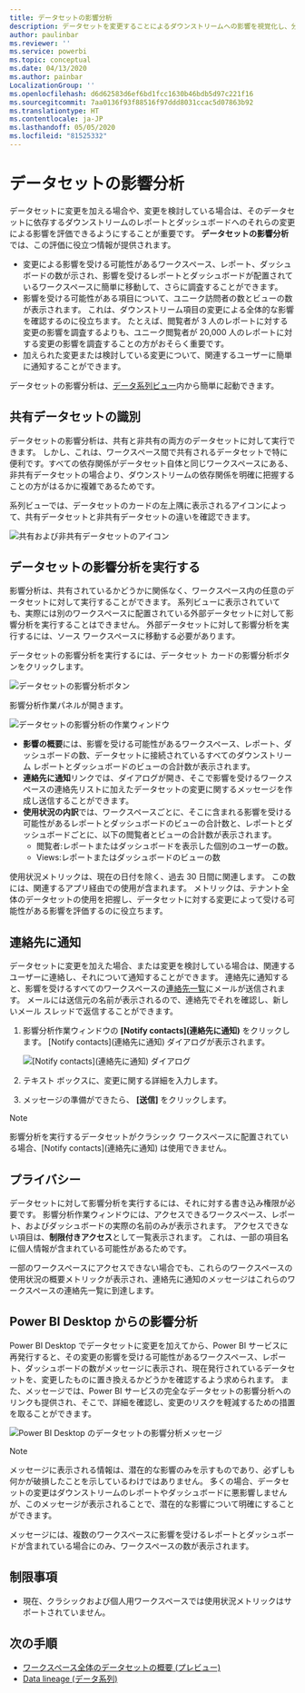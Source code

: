 ```yaml
---
title: データセットの影響分析
description: データセットを変更することによるダウンストリームへの影響を視覚化し、分析します。
author: paulinbar
ms.reviewer: ''
ms.service: powerbi
ms.topic: conceptual
ms.date: 04/13/2020
ms.author: painbar
LocalizationGroup: ''
ms.openlocfilehash: d6d62583d6ef6bd1fcc1630b46bdb5d97c221f16
ms.sourcegitcommit: 7aa0136f93f88516f97ddd8031ccac5d07863b92
ms.translationtype: HT
ms.contentlocale: ja-JP
ms.lasthandoff: 05/05/2020
ms.locfileid: "81525332"
---
```

# <a name="dataset-impact-analysis"></a>データセットの影響分析

データセットに変更を加える場合や、変更を検討している場合は、そのデータセットに依存するダウンストリームのレポートとダッシュボードへのそれらの変更による影響を評価できるようにすることが重要です。 **データセットの影響分析**では、この評価に役立つ情報が提供されます。
* 変更による影響を受ける可能性があるワークスペース、レポート、ダッシュボードの数が示され、影響を受けるレポートとダッシュボードが配置されているワークスペースに簡単に移動して、さらに調査することができます。
* 影響を受ける可能性がある項目について、ユニーク訪問者の数とビューの数が表示されます。 これは、ダウンストリーム項目の変更による全体的な影響を確認するのに役立ちます。 たとえば、閲覧者が 3 人のレポートに対する変更の影響を調査するよりも、ユニーク閲覧者が 20,000 人のレポートに対する変更の影響を調査することの方がおそらく重要です。
* 加えられた変更または検討している変更について、関連するユーザーに簡単に通知することができます。

データセットの影響分析は、[データ系列ビュー](service-data-lineage.md)内から簡単に起動できます。

## <a name="identifying-shared-datasets"></a>共有データセットの識別

データセットの影響分析は、共有と非共有の両方のデータセットに対して実行できます。 しかし、これは、ワークスペース間で共有されるデータセットで特に便利です。すべての依存関係がデータセット自体と同じワークスペースにある、非共有データセットの場合より、ダウンストリームの依存関係を明確に把握することの方がはるかに複雑であるためです。

系列ビューでは、データセットのカードの左上隅に表示されるアイコンによって、共有データセットと非共有データセットの違いを確認できます。

![共有および非共有データセットのアイコン](media/service-dataset-impact-analysis/shared-unshared-icon.png)

## <a name="perform-dataset-impact-analysis"></a>データセットの影響分析を実行する

影響分析は、共有されているかどうかに関係なく、ワークスペース内の任意のデータセットに対して実行することができます。 系列ビューに表示されていても、実際には別のワークスペースに配置されている外部データセットに対して影響分析を実行することはできません。 外部データセットに対して影響分析を実行するには、ソース ワークスペースに移動する必要があります。

データセットの影響分析を実行するには、データセット カードの影響分析ボタンをクリックします。

![データセットの影響分析ボタン](media/service-dataset-impact-analysis/open-analysis-pane-button.png)

影響分析作業パネルが開きます。

![データセットの影響分析の作業ウィンドウ](media/service-dataset-impact-analysis/service-impact-analysis-pane.png)

* **影響の概要**には、影響を受ける可能性があるワークスペース、レポート、ダッシュボードの数、データセットに接続されているすべてのダウンストリーム レポートとダッシュボードのビューの合計数が表示されます。
* **連絡先に通知**リンクでは、ダイアログが開き、そこで影響を受けるワークスペースの連絡先リストに加えたデータセットの変更に関するメッセージを作成し送信することができます。 
* **使用状況の内訳**では、ワークスペースごとに、そこに含まれる影響を受ける可能性があるレポートとダッシュボードのビューの合計数と、レポートとダッシュボードごとに、以下の閲覧者とビューの合計数が表示されます。
   * 閲覧者:レポートまたはダッシュボードを表示した個別のユーザーの数。
   * Views:レポートまたはダッシュボードのビューの数

使用状況メトリックは、現在の日付を除く、過去 30 日間に関連します。 この数には、関連するアプリ経由での使用が含まれます。 メトリックは、テナント全体のデータセットの使用を把握し、データセットに対する変更によって受ける可能性がある影響を評価するのに役立ちます。

## <a name="notify-contacts"></a>連絡先に通知

データセットに変更を加えた場合、または変更を検討している場合は、関連するユーザーに連絡し、それについて通知することができます。 連絡先に通知すると、影響を受けるすべてのワークスペースの[連絡先一覧](../service-create-the-new-workspaces.md#workspace-contact-list)にメールが送信されます。 メールには送信元の名前が表示されるので、連絡先でそれを確認し、新しいメール スレッドで返信することができます。 

1. 影響分析作業ウィンドウの **[Notify contacts]\(連絡先に通知\)** をクリックします。 [Notify contacts]\(連絡先に通知\) ダイアログが表示されます。

   ![[Notify contacts]\(連絡先に通知\) ダイアログ](media/service-dataset-impact-analysis/notify-contacts-dialog.png)

1. テキスト ボックスに、変更に関する詳細を入力します。
1. メッセージの準備ができたら、 **[送信]** をクリックします。

> [!NOTE]
> 影響分析を実行するデータセットがクラシック ワークスペースに配置されている場合、[Notify contacts]\(連絡先に通知\) は使用できません。

## <a name="privacy"></a>プライバシー

データセットに対して影響分析を実行するには、それに対する書き込み権限が必要です。 影響分析作業ウィンドウには、アクセスできるワークスペース、レポート、およびダッシュボードの実際の名前のみが表示されます。 アクセスできない項目は、**制限付きアクセス**として一覧表示されます。 これは、一部の項目名に個人情報が含まれている可能性があるためです。

一部のワークスペースにアクセスできない場合でも、これらのワークスペースの使用状況の概要メトリックが表示され、連絡先に通知のメッセージはこれらのワークスペースの連絡先一覧に到達します。

## <a name="impact-analysis-from-power-bi-desktop"></a>Power BI Desktop からの影響分析

Power BI Desktop でデータセットに変更を加えてから、Power BI サービスに再発行すると、その変更の影響を受ける可能性があるワークスペース、レポート、ダッシュボードの数がメッセージに表示され、現在発行されているデータセットを、変更したものに置き換えるかどうかを確認するよう求められます。 また、メッセージでは、Power BI サービスの完全なデータセットの影響分析へのリンクも提供され、そこで、詳細を確認し、変更のリスクを軽減するための措置を取ることができます。

![Power BI Desktop のデータセットの影響分析メッセージ](media/service-dataset-impact-analysis/service-dataset-impact-analysis-desktop-warning.png)

> [!NOTE]
> メッセージに表示される情報は、潜在的な影響のみを示すものであり、必ずしも何かが破損したことを示しているわけではありません。 多くの場合、データセットの変更はダウンストリームのレポートやダッシュボードに悪影響しませんが、このメッセージが表示されることで、潜在的な影響について明確にすることができます。
>
>メッセージには、複数のワークスペースに影響を受けるレポートとダッシュボードが含まれている場合にのみ、ワークスペースの数が表示されます。

## <a name="limitations"></a>制限事項

* 現在、クラシックおよび個人用ワークスペースでは使用状況メトリックはサポートされていません。

## <a name="next-steps"></a>次の手順

* [ワークスペース全体のデータセットの概要 (プレビュー)](../service-datasets-across-workspaces.md)
* [Data lineage (データ系列)](service-data-lineage.md)

